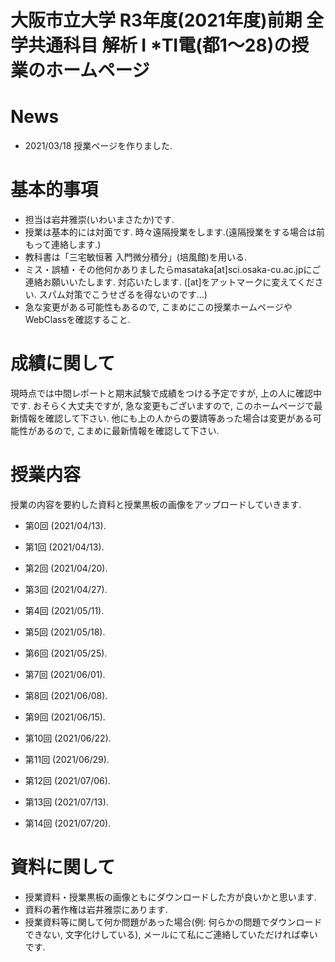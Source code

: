 # 大阪市立大学 R3年度(2021年度)前期 全学共通科目 解析 I *TⅠ電(都1～28)の授業のホームページ

# News

- 2021/03/18 授業ページを作りました.

# 基本的事項

- 担当は岩井雅崇(いわいまさたか)です.
- 授業は基本的には対面です. 時々遠隔授業をします.(遠隔授業をする場合は前もって連絡します.)
- 教科書は「三宅敏恒著 入門微分積分」(培風館)を⽤いる.
- ミス・誤植・その他何かありましたらmasataka[at]sci.osaka-cu.ac.jpにご連絡お願いいたします. 対応いたします. ([at]をアットマークに変えてください. スパム対策でこうせざるを得ないのです...)
- 急な変更がある可能性もあるので, こまめにこの授業ホームページやWebClassを確認すること.

# 成績に関して

現時点では中間レポートと期末試験で成績をつける予定ですが, 上の人に確認中です.
おそらく大丈夫ですが, 急な変更もございますので, このホームページで最新情報を確認して下さい.
他にも上の人からの要請等あった場合は変更がある可能性があるので, こまめに最新情報を確認して下さい.

<!-- 
## 中間レポートについて
- 中間レポートの採点は終了しました. 正答率86%でした, 大変よくできていました.
- 中間レポートの問題のリンクはこちらです. [中間レポートの問題](https://github.com/masataka123/class/blob/master/2020_autumn/materials/0_中間レポート.pdf) 
- 中間レポートの解答に関しては, 期末レポートが終わり皆様の成績が確定してから配布いたします. しばらくお待ちください.
- ブラウザで見ると日本語が表示されない可能性があるので, 中間レポートの問題はダウンロードして見るようにしてください. WebClassにも同じものをアップロードしております. (ダウンロードできない場合や, レポート問題に文字化け等がある場合は私にメールしてくれれば対応いたします.)
- 締め切りは2020年12月22日 23時59分00秒 (日本標準時刻)です. WebClassでの提出をお願いします. (詳しくはレポートを見ること.) 
- レポートのファイルサイズは10MBまでにしてください.
- 中間レポート及び授業に関する質問等の質疑応答の場を, 2020年12月15日 10時50分からzoomにて行います. 詳しい情報はWebClassにて記載しています.
-->


# 授業内容
授業の内容を要約した資料と授業黒板の画像をアップロードしていきます.

- 第0回 (2021/04/13).
<!-- [第0回資料](https://github.com/masataka123/class/blob/master/2020_autumn/materials/0_成績の付け方_授業の進め方.pdf) [授業に関する情報と履修方法の資料](https://github.com/masataka123/class/blob/master/2020_autumn/materials/0_授業に関する情報と履修方法ver2.pdf)
-->

- 第1回 (2021/04/13). 
<!--
 [第1回動画](https://www.youtube.com/watch?v=vMxVvZJghqY) [第1回資料](https://github.com/masataka123/class/blob/master/2020_autumn/materials/1_多変数の連続写像.pdf) [第1回講義ノート](https://github.com/masataka123/class/blob/master/2020_autumn/materials/1_第一回講義の授業ノート.pdf)
 -->

- 第2回 (2021/04/20). 

- 第3回 (2021/04/27). 

- 第4回 (2021/05/11). 

- 第5回 (2021/05/18). 

- 第6回 (2021/05/25). 

- 第7回 (2021/06/01). 

<!--
[第0回から第8回授業の動画の再生リスト](https://www.youtube.com/playlist?list=PLZDOK-K3OuvDcAm3IpYLE0jHXbLW7QCS5)
[第1回から第8回授業の資料](https://github.com/masataka123/class/blob/master/2020_autumn/materials/0_第1回講義から第8回講義の資料まとめ.pdf)
[第1回から第8回授業の講義ノート](https://github.com/masataka123/class/blob/master/2020_autumn/materials/0_第一回から第八回までの講義の授業ノート.pdf)
-->

- 第8回 (2021/06/08). 

- 第9回 (2021/06/15). 

- 第10回 (2021/06/22). 

- 第11回 (2021/06/29). 

- 第12回 (2021/07/06). 

- 第13回 (2021/07/13). 

- 第14回 (2021/07/20). 

<!--
もし資料を一括してダウンロードしたい場合は[こちらのページ](https://github.com/masataka123/class/tree/master/2020_autumn/materials)をご覧ください.
-->

# 資料に関して

- 授業資料・授業黒板の画像ともにダウンロードした方が良いかと思います.
- 資料の著作権は岩井雅崇にあります. 
- 授業資料等に関して何か問題があった場合(例: 何らかの問題でダウンロードできない, 文字化けしている), メールにて私にご連絡していただければ幸いです.


<!-- 
# その他 
(2020/11/16 時点) 
 ~~のホームページ上で授業資料を見ると日本語が表示されない現象が見られます. 
おそらくgithubの方に問題があるようで, 現状で打つ手はありません. (twitterで調べてみると, 同様の現象があって困っている人がいました. slideshareでも同様の問題が生じていたこともあり, それと同じらしいです. 文字コードによる問題?)
もし何か改善策を知っている方は, メールにてご連絡していただければ幸いです.~~

# 成績の付け方の補足. 
中間レポートと期末レポートでつける予定ですが, 一応上の人にまだ確認中です.
おそらく大丈夫ですが, 急な変更もございますので, このホームページで最新情報を確認して下さい.
他にも上の人からの要請等あった場合は変更がある可能性があるので, こまめに最新情報を確認して下さい.
-->




